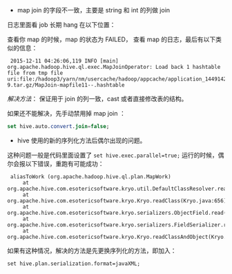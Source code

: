 *  map join 的字段不一致，主要是 string 和 int 的列做 join

日志里面看 job 长期 hang 在以下位置：



查看你 map 的时候，map 的状态为 FAILED， 查看 map 的日志，最后有以下类似的信息：
``` 
 2015-12-11 04:26:06,119 INFO [main] org.apache.hadoop.hive.ql.exec.MapJoinOperator: Load back 1 hashtable file from tmp file uri:file:/hadoop3/yarn/nm/usercache/hadoop/appcache/application_1449142557781_73597/container_e11_1449142557781_73597_01_000002/Stage-9.tar.gz/MapJoin-mapfile11--.hashtable
``` 

*解决方法*： 保证用于 join 的列一致，cast 或者直接修改表的结构。

如果还不能解决，先手动禁用掉 map join ：

```sql
set hive.auto.convert.join=false;
```


* hive 使用的新的序列化方法后偶尔出现的问题。

这种问题一般是代码里面设置了 `set hive.exec.parallel=true;` 运行的时候，偶尔会报以下错误，重跑有可能成功：
``` 
 aliasToWork (org.apache.hadoop.hive.ql.plan.MapWork)
     at org.apache.hive.com.esotericsoftware.kryo.util.DefaultClassResolver.readClass(DefaultClassResolver.java:119)
     at org.apache.hive.com.esotericsoftware.kryo.Kryo.readClass(Kryo.java:656)
     at org.apache.hive.com.esotericsoftware.kryo.serializers.ObjectField.read(ObjectField.java:99)
     at org.apache.hive.com.esotericsoftware.kryo.serializers.FieldSerializer.read(FieldSerializer.java:507)
     at org.apache.hive.com.esotericsoftware.kryo.Kryo.readClassAndObject(Kryo.java:776)
``` 

如果有这种情况，解决的方法是先更换序列化的方法，即加入：
```
set hive.plan.serialization.format=javaXML;
``` 
